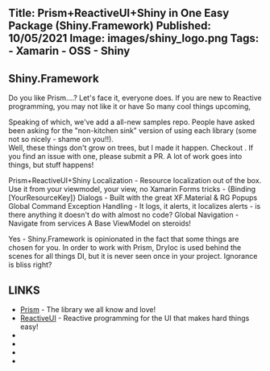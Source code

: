 Title: Prism+ReactiveUI+Shiny in One Easy Package (Shiny.Framework)
Published: 10/05/2021
Image: images/shiny_logo.png
Tags:
    - Xamarin
    - OSS
    - Shiny
---

## Shiny.Framework

Do you like Prism....?  Let's face it, everyone does.  If you are new to Reactive programming, you may not like it or have
So many cool things upcoming, 

Speaking of which, we've add a all-new samples repo.  People have asked been asking for the "non-kitchen sink" version of using each library (some not so nicely - shame on you!!).  
Well, these things don't grow on trees, but I made it happen.  Checkout <?# ConfiguredLink "Samples" /?>.  If you find an issue with one, please submit
a PR.  A lot of work goes into things, but stuff happens!

Prism+ReactiveUI+Shiny
Localization - Resource localization out of the box. Use it from your viewmodel, your view, no Xamarin Forms tricks - {Binding [YourResourceKey]}
Dialogs - Built with the great XF.Material & RG Popups
Global Command Exception Handling - It logs, it alerts, it localizes alerts - is there anything it doesn't do with almost no code?
Global Navigation - Navigate from services 
A Base ViewModel on steroids!

Yes - Shiny.Framework is opinionated in the fact that some things are chosen for you.  In order to work with Prism, DryIoc is used behind the scenes for all things DI, but it is never seen once in your project.  Ignorance is bliss right?


## LINKS
* [Prism](https://prismlibrary.com) - The library we all know and love!
* [ReactiveUI](https://reactiveui.net) - Reactive programming for the UI that makes hard things easy!
* <?# ConfiguredLink "Documentation" /?>
* <?# ConfiguredLink "Samples" /?>
* <?# ConfiguredLink "GitHub" /?>
* <?# ConfiguredLink "AllNugets" /?>